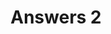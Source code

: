 ---
title: Answers 2
linktitle: Answers 2
toc: true
type: docs
draft: false
menu:
  mlis_rl:
    parent: Answers
    weight: 3

# Prev/next pager order (if `docs_section_pager` enabled in `params.toml`)
weight: 2
---